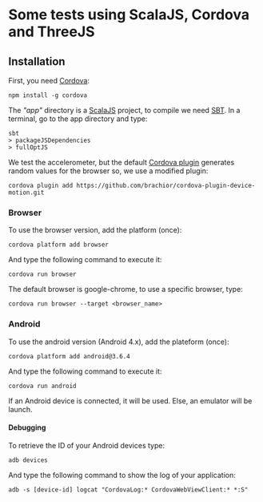 # Some tests using ScalaJS, Cordova and ThreeJS

## Installation

First, you need [Cordova](http://cordova.apache.org/):

    npm install -g cordova

The *"app"* directory is a [ScalaJS](http://www.scala-js.org/) project,
to compile we need [SBT](http://www.scala-sbt.org/).
In a terminal, go to the app directory and type:

    sbt
    > packageJSDependencies
    > fullOptJS

We test the accelerometer, but the default [Cordova plugin](https://github.com/apache/cordova-plugin-device-motion)
generates random values for the browser so, we use a modified plugin:

    cordova plugin add https://github.com/brachior/cordova-plugin-device-motion.git

### Browser

To use the browser version, add the platform (once):

    cordova platform add browser

And type the following command to execute it:

    cordova run browser

The default browser is google-chrome,
to use a specific browser, type:

    cordova run browser --target <browser_name>

### Android

To use the android version (Android 4.x), add the plateform (once):

    cordova platform add android@3.6.4

And type the following command to execute it:

    cordova run android

If an Android device is connected, it will be used.
Else, an emulator will be launch.

#### Debugging

To retrieve the ID of your Android devices type:

    adb devices

And type the following command to show the log of your application:

    adb -s [device-id] logcat "CordovaLog:* CordovaWebViewClient:* *:S"
